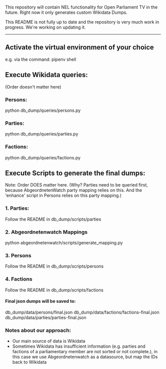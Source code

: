 This repository will contain NEL functionality for Open Parliament TV in the future. Right now it only generates custom Wikidata Dumps.

This README is not fully up to date and the repository is very much work in progress. We're working on updating it.

---

## Activate the virtual environment of your choice

e.g. via the command: pipenv shell

## Execute Wikidata queries:

(Order doesn't matter here)

### Persons:

python db_dump/queries/persons.py

### Parties:

python db_dump/queries/parties.py

### Factions:

python db_dump/queries/factions.py

## Execute Scripts to generate the final dumps:

Note: Order DOES matter here. (Why? Parties need to be queried first, because AbgeordnetenWatch party mapping relies on this. And the 'enhance' script in Persons relies on this party mapping.)

### 1. Parties:

Follow the README in db_dump/scripts/parties

### 2. Abgeordnetenwatch Mappings

python abgeordnetenwatch/scripts/generate_mapping.py

### 3. Persons

Follow the README in db_dump/scripts/persons

### 4. Factions

Follow the README in db_dump/scripts/factions

#### Final json dumps will be saved to:

db_dump/data/persons/final.json
db_dump/data/factions/factions-final.json
db_dump/data/parties/parties-final.json

### Notes about our approach:

- Our main source of data is Wikidata
- Sometimes Wikidata has insufficient information (e.g. parties and factions of a parliamentary member are not sorted or not complete.), in this case we use Abgeordnetenwatch as a datasource, but map the IDs back to Wikidata
